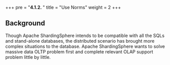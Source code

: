 +++
pre = "<b>4.1.2. </b>"
title = "Use Norms"
weight = 2
+++

## Background

Though Apache ShardingSphere intends to be compatible with all the SQLs and stand-alone databases, the distributed scenario has brought more complex situations to the database. 
Apache ShardingSphere wants to solve massive data OLTP problem first and complete relevant OLAP support problem little by little.
